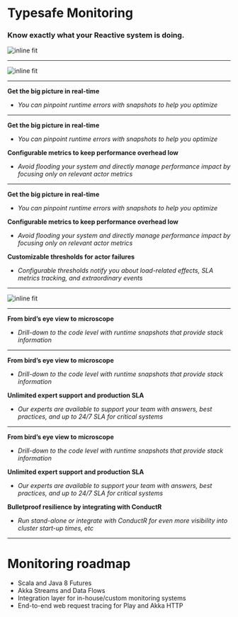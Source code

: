# Typesafe Monitoring

### Know exactly what your Reactive system is doing.

![inline fit](https://dl.dropboxusercontent.com/u/14279899/Deckset/conductr/ea9a39bb0a9e929fc466abba158a9fe6-monitoring.png)

---

![inline fit](https://dl.dropboxusercontent.com/u/14279899/Deckset/conductr/7c3f5a94118307f2262f54787d69ed63-loupe-a.jpg)

---

**Get the big picture in real-time**

- _You can pinpoint runtime errors with snapshots to help you optimize_

---

**Get the big picture in real-time**

- _You can pinpoint runtime errors with snapshots to help you optimize_

**Configurable metrics to keep performance overhead low**

- _Avoid flooding your system and directly manage performance impact by focusing only on relevant actor metrics_

---

**Get the big picture in real-time**

- _You can pinpoint runtime errors with snapshots to help you optimize_

**Configurable metrics to keep performance overhead low**

- _Avoid flooding your system and directly manage performance impact by focusing only on relevant actor metrics_

**Customizable thresholds for actor failures**

- _Configurable thresholds notify you about load-related effects, SLA metrics tracking, and extraordinary events_

---

![inline fit](https://dl.dropboxusercontent.com/u/14279899/Deckset/conductr/4dab6080a0493aa08efd6025cd7228e8-loupe-b.jpg)

---

**From bird’s eye view to microscope**

- _Drill-down to the code level with runtime snapshots that provide stack information_

---

**From bird’s eye view to microscope**

- _Drill-down to the code level with runtime snapshots that provide stack information_

**Unlimited expert support and production SLA**

- _Our experts are available to support your team with answers, best practices, and up to 24/7 SLA for critical systems_

---

**From bird’s eye view to microscope**

- _Drill-down to the code level with runtime snapshots that provide stack information_

**Unlimited expert support and production SLA**

- _Our experts are available to support your team with answers, best practices, and up to 24/7 SLA for critical systems_

**Bulletproof resilience by integrating with ConductR**

- _Run stand-alone or integrate with ConductR for even more visibility into cluster start-up times, etc_

---

# Monitoring roadmap

- Scala and Java 8 Futures
- Akka Streams and Data Flows
- Integration layer for in-house/custom monitoring systems
- End-to-end web request tracing for Play and Akka HTTP

